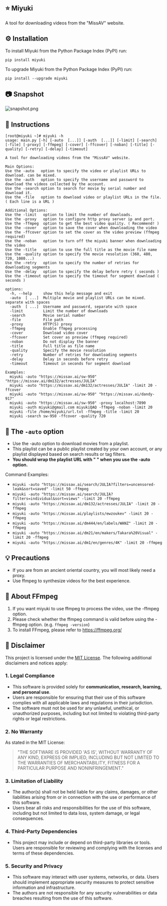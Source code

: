 ## ⭐️ Miyuki

A tool for downloading videos from the "MissAV" website.

## ⚙️ Installation

To install Miyuki from the Python Package Index (PyPI) run:

```
pip install miyuki
```

To upgrade Miyuki from the Python Package Index (PyPI) run:

```
pip install --upgrade miyuki
```

## 📷 Snapshot

![snapshot.png](resources/readme_pics/snapshot.png)

## 📖 Instructions

```
[root@miyuki ~]# miyuki -h
usage: main.py [-h] [-auto  [...]] [-auth  [...]] [-limit] [-search] [-file] [-proxy] [-ffmpeg] [-cover] [-ffcover] [-noban] [-title] [-quality] [-retry] [-delay] [-timeout]

A tool for downloading videos from the "MissAV" website.

Main Options:
Use the -auto   option to specify the video or playlist URLs to download. can be mixed.
Use the -auth   option to specify the username and password to download the videos collected by the account.
Use the -search option to search for movie by serial number and download it.
Use the -file   option to download video or playlist URLs in the file. ( Each line is a URL )

Additional Options:
Use the -limit   option to limit the number of downloads. 
Use the -proxy   option to configure http proxy server ip and port.
Use the -ffmpeg  option to get the best video quality. ( Recommend! )
Use the -cover   option to save the cover when downloading the video
Use the -ffcover option to set the cover as the video preview (ffmpeg required)
Use the -noban   option to turn off the miyuki banner when downloading the video
Use the -title   option to use the full title as the movie file name
Use the -quality option to specify the movie resolution (360, 480, 720, 1080...)
Use the -retry   option to specify the number of retries for downloading segments
Use the -delay   option to specify the delay before retry ( seconds )
Use the -timeout option to specify the timeout for segment download ( seconds )

options:
  -h, --help     show this help message and exit
  -auto  [ ...]  Multiple movie and playlist URLs can be mixed. separate with spaces
  -auth  [ ...]  Username and password, separate with space
  -limit         Limit the number of downloads
  -search        Movie serial number
  -file          File path
  -proxy         HTTP(S) proxy
  -ffmpeg        Enable ffmpeg processing
  -cover         Download video cover
  -ffcover       Set cover as preview (ffmpeg required)
  -noban         Do not display the banner
  -title         Full title as file name
  -quality       Specify the movie resolution
  -retry         Number of retries for downloading segments
  -delay         Delay in seconds before retry
  -timeout       Timeout in seconds for segment download

Examples:
  miyuki -auto "https://missav.ai/sw-950" "https://missav.ai/dm132/actresses/JULIA"
  miyuki -auto "https://missav.ai/dm132/actresses/JULIA" -limit 20 -ffcover
  miyuki -auto "https://missav.ai/sw-950" "https://missav.ai/dandy-917"
  miyuki -auto "https://missav.ai/sw-950" -proxy localhost:7890
  miyuki -auth miyuki@gmail.com miyukiQAQ -ffmpeg -noban -limit 20
  miyuki -file /home/miyuki/url.txt -ffmpeg -title -limit 20
  miyuki -search sw-950 -ffcover -quality 720
```

## 💬 The ```-auto``` option

- Use the -auto option to download movies from a playlist.
- This playlist can be a public playlist created by your own account, or any playlist displayed based on search results or tag filters.
- **You should wrap the playlist URL with " " when you use the -auto option.**

Command Examples:
- ```miyuki -auto "https://missav.ai/search/JULIA?filters=uncensored-leak&sort=saved" -limit 50 -ffmpeg```
- ```miyuki -auto "https://missav.ai/search/JULIA?filters=individual&sort=views" -limit 20 -ffmpeg```
- ```miyuki -auto "https://missav.ai/dm132/actresses/JULIA" -limit 20 -ffmpeg```
- ```miyuki -auto "https://missav.ai/playlists/ewzoukev" -limit 20 -ffmpeg```
- ```miyuki -auto "https://missav.ai/dm444/en/labels/WANZ" -limit 20 -ffmpeg```
- ```miyuki -auto "https://missav.ai/dm21/en/makers/Takara%20Visual" -limit 20 -ffmpeg```
- ```miyuki -auto "https://missav.ai/dm1/en/genres/4K" -limit 20 -ffmpeg```

## 💡 Precautions

- If you are from an ancient oriental country, you will most likely need a proxy.
- Use ffmpeg to synthesize videos for the best experience.

## 👀 About FFmpeg

1. If you want miyuki to use ffmpeg to process the video, use the -ffmpeg option.
2. Please check whether the ffmpeg command is valid before using the -ffmpeg option. (e.g. ```ffmpeg -version```)
3. To install FFmpeg, please refer to https://ffmpeg.org/

## 📄 Disclaimer

This project is licensed under the [MIT License](LICENSE). The following additional disclaimers and notices apply:

### 1. Legal Compliance
- This software is provided solely for **communication, research, learning, and personal use**.  
- Users are responsible for ensuring that their use of this software complies with all applicable laws and regulations in their jurisdiction.  
- The software must not be used for any unlawful, unethical, or unauthorized purposes, including but not limited to violating third-party rights or legal restrictions.

### 2. No Warranty
As stated in the MIT License:  
> "THE SOFTWARE IS PROVIDED 'AS IS', WITHOUT WARRANTY OF ANY KIND, EXPRESS OR IMPLIED, INCLUDING BUT NOT LIMITED TO THE WARRANTIES OF MERCHANTABILITY, FITNESS FOR A PARTICULAR PURPOSE AND NONINFRINGEMENT."

### 3. Limitation of Liability
- The author(s) shall not be held liable for any claims, damages, or other liabilities arising from or in connection with the use or performance of this software.  
- Users bear all risks and responsibilities for the use of this software, including but not limited to data loss, system damage, or legal consequences.

### 4. Third-Party Dependencies
- This project may include or depend on third-party libraries or tools. Users are responsible for reviewing and complying with the licenses and terms of these dependencies.

### 5. Security and Privacy
- This software may interact with user systems, networks, or data. Users should implement appropriate security measures to protect sensitive information and infrastructure.  
- The authors are not responsible for any security vulnerabilities or data breaches resulting from the use of this software.
